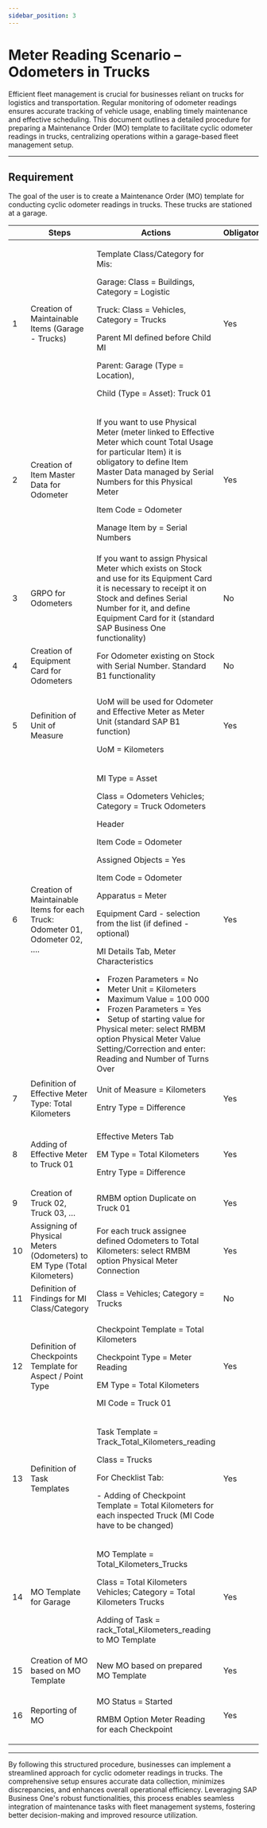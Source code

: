 ```yaml
---
sidebar_position: 3
---
```


# Meter Reading Scenario – Odometers in Trucks

Efficient fleet management is crucial for businesses reliant on trucks for logistics and transportation. Regular monitoring of odometer readings ensures accurate tracking of vehicle usage, enabling timely maintenance and effective scheduling. This document outlines a detailed procedure for preparing a Maintenance Order (MO) template to facilitate cyclic odometer readings in trucks, centralizing operations within a garage-based fleet management setup.

---

## Requirement

The goal of the user is to create a Maintenance Order (MO) template for conducting cyclic odometer readings in trucks. These trucks are stationed at a garage.

| | Steps | Actions | Obligatory | .mp4|
| --- | --- | --- | --- | --- |
| 1 | Creation of Maintainable Items (Garage - Trucks) | <p>Template Class/Category for Mis:</p> <p>Garage: Class = Buildings, Category = Logistic</p> <p>Truck: Class = Vehicles, Category = Trucks</p> <p>Parent MI defined before Child MI</p> <p>Parent: Garage (Type = Location),</p> <p>Child (Type = Asset): Truck 01</p> | Yes | [Step 01](https://youtu.be/fcH6puby7Us?si=IRcgqd-w24OCnzHb) |
| 2 | Creation of Item Master Data for Odometer | <p>If you want to use Physical Meter (meter linked to Effective Meter which count Total Usage for particular Item) it is obligatory to define Item Master Data managed by Serial Numbers for this Physical Meter</p> <p>Item Code = Odometer</p> <p>Manage Item by = Serial Numbers</p> | Yes | [Step 02](https://youtu.be/rrU-HJCYMSI?si=RHlXTajP-MxYA1Cw) |
| 3 | GRPO for Odometers | If you want to assign Physical Meter which exists on Stock and use for its Equipment Card it is necessary to receipt it on Stock and defines Serial Number for it, and define Equipment Card for it (standard SAP Business One functionality) | No | [Step 03](https://youtu.be/r8ZqxYIi7Zs?si=V_zygRHDGNcsFOuU) |
| 4 | Creation of Equipment Card for Odometers | For Odometer existing on Stock with Serial Number. Standard B1 functionality | No | [Step 04](https://youtu.be/7Ahu25sv9t0?si=mjcjGyK6mOXK6GEZ) |
| 5 | Definition of Unit of Measure | <p>UoM will be used for Odometer and Effective Meter as Meter Unit (standard SAP B1 function)</p> <p>UoM = Kilometers</p> | Yes | [Step 05](https://youtu.be/tvzSpkWXChM?si=P_RItjBZv5bsGUpv) |
| 6 | Creation of Maintainable Items for each Truck: Odometer 01, Odometer 02, …. | <p>MI Type = Asset</p> <p>Class = Odometers Vehicles; Category = Truck Odometers</p> <p>Header</p> <p>Item Code = Odometer</p> <p>Assigned Objects = Yes</p> <p>Item Code = Odometer</p> <p>Apparatus = Meter</p> <p>Equipment Card - selection from the list (if defined - optional)</p> <p>MI Details Tab, Meter Characteristics</p> <li>Frozen Parameters = No</li> <li>Meter Unit = Kilometers</li> <li>Maximum Value = 100 000</li> <li>Frozen Parameters = Yes</li> <li>Setup of starting value for Physical meter: select RMBM option Physical Meter Value Setting/Correction and enter: Reading and Number of Turns Over</li> | Yes | [Step 06](https://youtu.be/DxrdB7AgOh0?si=sPYm62IBEiLXDzAB) |
| 7 | Definition of Effective Meter Type: Total Kilometers | <p>Unit of Measure = Kilometers</p> <p>Entry Type = Difference</p> | Yes | [Step 07](https://youtu.be/DtsBzgOQZRM?si=S_5KVryUf2Fb41jg) |
| 8 | Adding of Effective Meter to Truck 01 | <p>Effective Meters Tab</p> <p>EM Type = Total Kilometers</p> <p>Entry Type = Difference</p> | Yes | [Step 08](https://youtu.be/WnBJ-XWN80k?si=PXc7qZHVLEUA2uqe) |
| 9 | Creation of Truck 02, Truck 03, … | RMBM option Duplicate on Truck 01 | Yes | [Step 09](https://youtu.be/l3OBeV4Tpg4?si=NjunjpEj3PTpJjv6) |
| 10 | Assigning of Physical Meters (Odometers) to EM Type (Total Kilometers) | For each truck assignee defined Odometers to Total Kilometers: select RMBM option Physical Meter Connection | Yes | [Step 10](https://youtu.be/vjKu3Aodu-4?si=7hf1jouKiBT6-Cpz) |
| 11 | Definition of Findings for MI Class/Category | Class = Vehicles; Category = Trucks | No | [Step 11](https://youtu.be/S02fWwW4ci8?si=oKzUAotzNZ_yKsSq) |
| 12 | Definition of Checkpoints Template for Aspect / Point Type | <p>Checkpoint Template = Total Kilometers</p> <p>Checkpoint Type = Meter Reading</p> <p>EM Type = Total Kilometers</p> <p>MI Code = Truck 01</p> | Yes | [Step 12](https://youtu.be/S0N_Ocd_IB4?si=2iUDY0ZNAyLxXMWq) |
| 13 | Definition of Task Templates | <p>Task Template = Track_Total_Kilometers_reading</p> <p>Class = Trucks</p> <p>For Checklist Tab:</p> <p>- Adding of Checkpoint Template = Total Kilometers for each inspected Truck (MI Code have to be changed)</p> | Yes | [Step 13](https://youtu.be/FO0PD3Tgi2s?si=MgrcIi3o686CGjkm) |
| 14 | MO Template for Garage | <p>MO Template = Total_Kilometers_Trucks</p> <p>Class = Total Kilometers Vehicles; Category = Total Kilometers Trucks</p> <p>Adding of Task = rack_Total_Kilometers_reading to MO Template</p> | Yes | [Step 14](https://youtu.be/L_jk_cFbwwE?si=Q0AGjZUSjtQY_s3V) |
| 15 | Creation of MO based on MO Template | New MO based on prepared MO Template | Yes | [Step 15](https://youtu.be/fD57W9KCSfU?si=H4bGfJJk1zX7WNQ3) |
| 16 | Reporting of MO | <p>MO Status = Started</p> <p>RMBM Option Meter Reading for each Checkpoint</p> | Yes | [Step 16](https://youtu.be/w5VebwtvBMs?si=amrkxRpcoUWUxhQi) |

---
By following this structured procedure, businesses can implement a streamlined approach for cyclic odometer readings in trucks. The comprehensive setup ensures accurate data collection, minimizes discrepancies, and enhances overall operational efficiency. Leveraging SAP Business One's robust functionalities, this process enables seamless integration of maintenance tasks with fleet management systems, fostering better decision-making and improved resource utilization.
